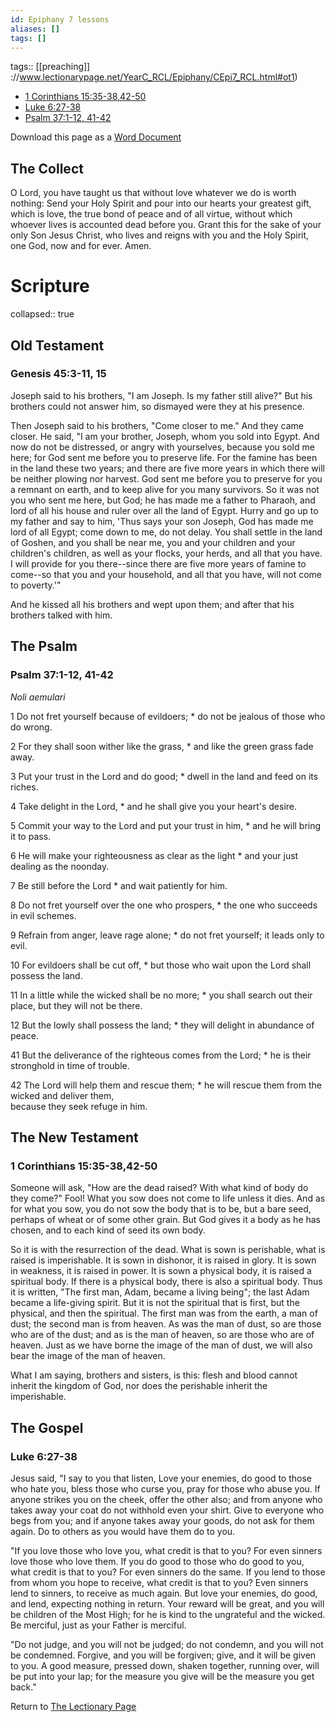 ```yaml
---
id: Epiphany 7 lessons
aliases: []
tags: []
---
```


tags:: [[preaching]] ://www.lectionarypage.net/YearC_RCL/Epiphany/CEpi7_RCL.html#ot1)
* [1 Corinthians 15:35-38,42-50](https://www.lectionarypage.net/YearC_RCL/Epiphany/CEpi7_RCL.html#nt1)
* [Luke 6:27-38](https://www.lectionarypage.net/YearC_RCL/Epiphany/CEpi7_RCL.html#gsp1)
* [Psalm 37:1-12, 41-42](https://www.lectionarypage.net/YearC_RCL/Epiphany/CEpi7_RCL.html#ps1)

Download this page as a [Word Document](https://www.lectionarypage.net/YearC_RCL/Epiphany/CEpi7_RCL.docx)

## The Collect
O Lord, you have taught us that without love whatever we do is worth nothing: Send your Holy Spirit and pour into our hearts your greatest gift, which is love, the true bond of peace and of all virtue, without which whoever lives is accounted dead before you. Grant this for the sake of your only Son Jesus Christ, who lives and reigns with you and the Holy Spirit, one God, now and for ever. Amen.
# Scripture
collapsed:: true
## Old Testament
### Genesis 45:3-11, 15

Joseph said to his brothers, "I am Joseph. Is my father still alive?" But his brothers could not answer him, so dismayed were they at his presence.

Then Joseph said to his brothers, "Come closer to me." And they came closer. He said, "I am your brother, Joseph, whom you sold into Egypt. And now do not be distressed, or angry with yourselves, because you sold me here; for God sent me before you to preserve life. For the famine has been in the land these two years; and there are five more years in which there will be neither plowing nor harvest. God sent me before you to preserve for you a remnant on earth, and to keep alive for you many survivors. So it was not you who sent me here, but God; he has made me a father to Pharaoh, and lord of all his house and ruler over all the land of Egypt. Hurry and go up to my father and say to him, 'Thus says your son Joseph, God has made me lord of all Egypt; come down to me, do not delay. You shall settle in the land of Goshen, and you shall be near me, you and your children and your children's children, as well as your flocks, your herds, and all that you have. I will provide for you there--since there are five more years of famine to come--so that you and your household, and all that you have, will not come to poverty.'"

And he kissed all his brothers and wept upon them; and after that his brothers talked with him.

## The Psalm

### Psalm 37:1-12, 41-42

*Noli aemulari*

1 Do not fret yourself because of evildoers; *
do not be jealous of those who do wrong.

2 For they shall soon wither like the grass, *
and like the green grass fade away.

3 Put your trust in the Lord and do good; *
dwell in the land and feed on its riches.

4 Take delight in the Lord, *
and he shall give you your heart's desire.

5 Commit your way to the Lord and put your trust in him, *
and he will bring it to pass.

6 He will make your righteousness as clear as the light *
and your just dealing as the noonday.

7 Be still before the Lord *
and wait patiently for him.

8 Do not fret yourself over the one who prospers, *
the one who succeeds in evil schemes.

9 Refrain from anger, leave rage alone; *
do not fret yourself; it leads only to evil.

10 For evildoers shall be cut off, *
but those who wait upon the Lord shall possess the land.

11 In a little while the wicked shall be no more; *
you shall search out their place, but they will not be there.

12 But the lowly shall possess the land; *
they will delight in abundance of peace.

41 But the deliverance of the righteous comes from the Lord; *
he is their stronghold in time of trouble.

42 The Lord will help them and rescue them; *
he will rescue them from the wicked and deliver them,\
because they seek refuge in him.

## The New Testament

### 1 Corinthians 15:35-38,42-50

Someone will ask, "How are the dead raised? With what kind of body do they come?" Fool! What you sow does not come to life unless it dies. And as for what you sow, you do not sow the body that is to be, but a bare seed, perhaps of wheat or of some other grain. But God gives it a body as he has chosen, and to each kind of seed its own body.

So it is with the resurrection of the dead. What is sown is perishable, what is raised is imperishable. It is sown in dishonor, it is raised in glory. It is sown in weakness, it is raised in power. It is sown a physical body, it is raised a spiritual body. If there is a physical body, there is also a spiritual body. Thus it is written, "The first man, Adam, became a living being"; the last Adam became a life-giving spirit. But it is not the spiritual that is first, but the physical, and then the spiritual. The first man was from the earth, a man of dust; the second man is from heaven. As was the man of dust, so are those who are of the dust; and as is the man of heaven, so are those who are of heaven. Just as we have borne the image of the man of dust, we will also bear the image of the man of heaven.

What I am saying, brothers and sisters, is this: flesh and blood cannot inherit the kingdom of God, nor does the perishable inherit the imperishable.

## The Gospel

### Luke 6:27-38

Jesus said, "I say to you that listen, Love your enemies, do good to those who hate you, bless those who curse you, pray for those who abuse you. If anyone strikes you on the cheek, offer the other also; and from anyone who takes away your coat do not withhold even your shirt. Give to everyone who begs from you; and if anyone takes away your goods, do not ask for them again. Do to others as you would have them do to you.

"If you love those who love you, what credit is that to you? For even sinners love those who love them. If you do good to those who do good to you, what credit is that to you? For even sinners do the same. If you lend to those from whom you hope to receive, what credit is that to you? Even sinners lend to sinners, to receive as much again. But love your enemies, do good, and lend, expecting nothing in return. Your reward will be great, and you will be children of the Most High; for he is kind to the ungrateful and the wicked. Be merciful, just as your Father is merciful.

"Do not judge, and you will not be judged; do not condemn, and you will not be condemned. Forgive, and you will be forgiven; give, and it will be given to you. A good measure, pressed down, shaken together, running over, will be put into your lap; for the measure you give will be the measure you get back."

Return to [The Lectionary Page](http://lectionarypage.net/)
